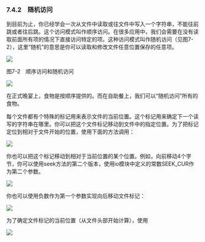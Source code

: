    

### 7.4.2　随机访问

到目前为止，你已经学会一次从文件中读取或往文件中写入一个字符串，不能往前跳或者往后跳。这个访问模式叫作顺序访问。在很多应用中，我们会需要在没有读取前面所有项的情况下直接访问特定的项。这种访问模式叫作随机访问（见图7-2），这里“随机”的意思是你可以读取和修改文件任意位置保存的任意项。

![](0-Assets/Epubook/程序员编程语言经典合集（计算机科学丛书5册套装），javapython编程语言含经典教材龙书《编译原理》%20(Bruce%20Eckel%20%20Alfred%20V.%20Aho%20%20Monica%20S.%20Lam%20etc.)%20(Z-Library)/images/image06913.jpeg)

图7-2　顺序访问和随机访问  

![](0-Assets/Epubook/程序员编程语言经典合集（计算机科学丛书5册套装），javapython编程语言含经典教材龙书《编译原理》%20(Bruce%20Eckel%20%20Alfred%20V.%20Aho%20%20Monica%20S.%20Lam%20etc.)%20(Z-Library)/images/image06914.jpeg)

在正式晚宴上，食物是按顺序提供的。而在自助餐上，我们可以“随机访问”所有的食物。  

每个文件都有个特殊的标记用来表示文件的当前位置。这个标记用来确定下一个读写的字符串在哪里。你可以把这个文件标记移动到文件中的指定位置。为了把标记定位到相对于文件开始的位置，使用下面的方法调用：

![](../Images/image06915.gif)

你也可以把这个标记移动到相对于当前位置的某个位置。例如，向前移动4个字节，你可以使用seek方法的第二个版本，使用io模块中定义的常数SEEK_CUR作为第二个参数。

![](0-Assets/Epubook/程序员编程语言经典合集（计算机科学丛书5册套装），javapython编程语言含经典教材龙书《编译原理》%20(Bruce%20Eckel%20%20Alfred%20V.%20Aho%20%20Monica%20S.%20Lam%20etc.)%20(Z-Library)/images/image06916.jpeg)

你也可以使用负数作为第一个参数实现向后移动文件标记：

![](0-Assets/Epubook/程序员编程语言经典合集（计算机科学丛书5册套装），javapython编程语言含经典教材龙书《编译原理》%20(Bruce%20Eckel%20%20Alfred%20V.%20Aho%20%20Monica%20S.%20Lam%20etc.)%20(Z-Library)/images/image06917.jpeg)

为了确定文件标记的当前位置（从文件头部开始计算），使用

![](0-Assets/Epubook/程序员编程语言经典合集（计算机科学丛书5册套装），javapython编程语言含经典教材龙书《编译原理》%20(Bruce%20Eckel%20%20Alfred%20V.%20Aho%20%20Monica%20S.%20Lam%20etc.)%20(Z-Library)/images/image06918.jpeg)